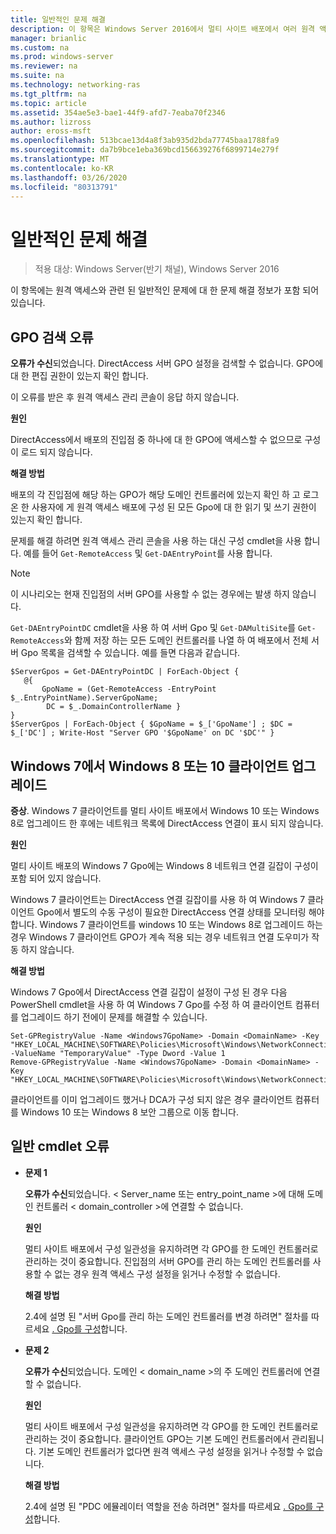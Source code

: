 ```yaml
---
title: 일반적인 문제 해결
description: 이 항목은 Windows Server 2016에서 멀티 사이트 배포에서 여러 원격 액세스 서버 배포 가이드의 일부입니다.
manager: brianlic
ms.custom: na
ms.prod: windows-server
ms.reviewer: na
ms.suite: na
ms.technology: networking-ras
ms.tgt_pltfrm: na
ms.topic: article
ms.assetid: 354ae5e3-bae1-44f9-afd7-7eaba70f2346
ms.author: lizross
author: eross-msft
ms.openlocfilehash: 513bcae13d4a8f3ab935d2bda77745baa1788fa9
ms.sourcegitcommit: da7b9bce1eba369bcd156639276f6899714e279f
ms.translationtype: MT
ms.contentlocale: ko-KR
ms.lasthandoff: 03/26/2020
ms.locfileid: "80313791"
---
```

# <a name="troubleshooting-general-issues"></a>일반적인 문제 해결

>적용 대상: Windows Server(반기 채널), Windows Server 2016

이 항목에는 원격 액세스와 관련 된 일반적인 문제에 대 한 문제 해결 정보가 포함 되어 있습니다.  
  
## <a name="gpo-retrieval-error"></a>GPO 검색 오류  
**오류가 수신**되었습니다. DirectAccess 서버 GPO 설정을 검색할 수 없습니다. GPO에 대 한 편집 권한이 있는지 확인 합니다.  
  
이 오류를 받은 후 원격 액세스 관리 콘솔이 응답 하지 않습니다.  
  
**원인**  
  
DirectAccess에서 배포의 진입점 중 하나에 대 한 GPO에 액세스할 수 없으므로 구성이 로드 되지 않습니다.  
  
**해결 방법**  
  
배포의 각 진입점에 해당 하는 GPO가 해당 도메인 컨트롤러에 있는지 확인 하 고 로그온 한 사용자에 게 원격 액세스 배포에 구성 된 모든 Gpo에 대 한 읽기 및 쓰기 권한이 있는지 확인 합니다.  
  
문제를 해결 하려면 원격 액세스 관리 콘솔을 사용 하는 대신 구성 cmdlet을 사용 합니다. 예를 들어 `Get-RemoteAccess` 및 `Get-DAEntryPoint`를 사용 합니다.  
  
> [!NOTE]  
> 이 시나리오는 현재 진입점의 서버 GPO를 사용할 수 없는 경우에는 발생 하지 않습니다.  
  
`Get-DAEntryPointDC` cmdlet을 사용 하 여 서버 Gpo 및 `Get-DAMultiSite`를 `Get-RemoteAccess`와 함께 저장 하는 모든 도메인 컨트롤러를 나열 하 여 배포에서 전체 서버 Gpo 목록을 검색할 수 있습니다. 예를 들면 다음과 같습니다.  
  
```  
$ServerGpos = Get-DAEntryPointDC | ForEach-Object {   
   @{   
       GpoName = (Get-RemoteAccess -EntryPoint $_.EntryPointName).ServerGpoName;   
        DC = $_.DomainControllerName }   
}  
$ServerGpos | ForEach-Object { $GpoName = $_['GpoName'] ; $DC = $_['DC'] ; Write-Host "Server GPO '$GpoName' on DC '$DC'" }  
```  
  
## <a name="windows-7-to-windows-8-or-10-client-upgrade"></a>Windows 7에서 Windows 8 또는 10 클라이언트 업그레이드  
**증상**. Windows 7 클라이언트를 멀티 사이트 배포에서 Windows 10 또는 Windows 8로 업그레이드 한 후에는 네트워크 목록에 DirectAccess 연결이 표시 되지 않습니다.  
  
**원인**  
  
멀티 사이트 배포의 Windows 7 Gpo에는 Windows 8 네트워크 연결 길잡이 구성이 포함 되어 있지 않습니다.  
  
 Windows 7 클라이언트는 DirectAccess 연결 길잡이를 사용 하 여 Windows 7 클라이언트 Gpo에서 별도의 수동 구성이 필요한 DirectAccess 연결 상태를 모니터링 해야 합니다. Windows 7 클라이언트를 windows 10 또는 Windows 8로 업그레이드 하는 경우 Windows 7 클라이언트 GPO가 계속 적용 되는 경우 네트워크 연결 도우미가 작동 하지 않습니다.  
  
**해결 방법**  
  
Windows 7 Gpo에서 DirectAccess 연결 길잡이 설정이 구성 된 경우 다음 PowerShell cmdlet을 사용 하 여 Windows 7 Gpo를 수정 하 여 클라이언트 컴퓨터를 업그레이드 하기 전에이 문제를 해결할 수 있습니다.  
  
```  
Set-GPRegistryValue -Name <Windows7GpoName> -Domain <DomainName> -Key "HKEY_LOCAL_MACHINE\SOFTWARE\Policies\Microsoft\Windows\NetworkConnectivityAssistant" -ValueName "TemporaryValue" -Type Dword -Value 1  
Remove-GPRegistryValue -Name <Windows7GpoName> -Domain <DomainName> -Key "HKEY_LOCAL_MACHINE\SOFTWARE\Policies\Microsoft\Windows\NetworkConnectivityAssistant"  
```  
  
클라이언트를 이미 업그레이드 했거나 DCA가 구성 되지 않은 경우 클라이언트 컴퓨터를 Windows 10 또는 Windows 8 보안 그룹으로 이동 합니다.  
  
## <a name="general-cmdlet-errors"></a>일반 cmdlet 오류  
  
-   **문제 1**  
  
    **오류가 수신**되었습니다. < Server_name 또는 entry_point_name >에 대해 도메인 컨트롤러 < domain_controller >에 연결할 수 없습니다.  
  
    **원인**  
  
    멀티 사이트 배포에서 구성 일관성을 유지하려면 각 GPO를 한 도메인 컨트롤러로 관리하는 것이 중요합니다. 진입점의 서버 GPO를 관리 하는 도메인 컨트롤러를 사용할 수 없는 경우 원격 액세스 구성 설정을 읽거나 수정할 수 없습니다.  
  
    **해결 방법**  
  
    2\.4에 설명 된 "서버 Gpo를 관리 하는 도메인 컨트롤러를 변경 하려면" 절차를 따르세요 [. Gpo를 구성](assetId:///b1960686-a81e-4f48-83f1-cc4ea484df43#ConfigGPOs)합니다.  
  
-   **문제 2**  
  
    **오류가 수신**되었습니다. 도메인 < domain_name >의 주 도메인 컨트롤러에 연결할 수 없습니다.  
  
    **원인**  
  
    멀티 사이트 배포에서 구성 일관성을 유지하려면 각 GPO를 한 도메인 컨트롤러로 관리하는 것이 중요합니다. 클라이언트 GPO는 기본 도메인 컨트롤러에서 관리됩니다. 기본 도메인 컨트롤러가 없다면 원격 액세스 구성 설정을 읽거나 수정할 수 없습니다.  
  
    **해결 방법**  
  
    2\.4에 설명 된 "PDC 에뮬레이터 역할을 전송 하려면" 절차를 따르세요 [. Gpo를 구성](assetId:///b1960686-a81e-4f48-83f1-cc4ea484df43#ConfigGPOs)합니다.  
  


